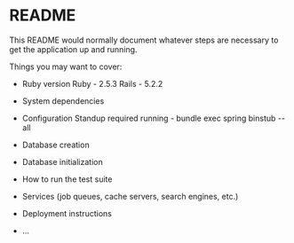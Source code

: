 # README

This README would normally document whatever steps are necessary to get the
application up and running.

Things you may want to cover:

* Ruby version
Ruby - 2.5.3
Rails - 5.2.2

* System dependencies

* Configuration
Standup required running - bundle exec spring binstub --all

* Database creation

* Database initialization

* How to run the test suite

* Services (job queues, cache servers, search engines, etc.)

* Deployment instructions

* ...
